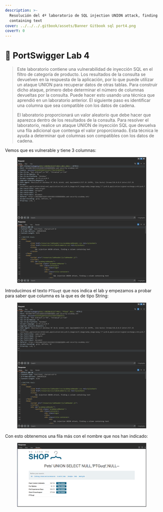 ```yaml
---
description: >-
  Resolución del 4º laboratorio de SQL injection UNION attack, finding a column
  containing text
cover: ../../../.gitbook/assets/Banner Gitbook sql port4.png
coverY: 0
---
```


# 🧪 PortSwigger Lab 4

> Este laboratorio contiene una vulnerabilidad de inyección SQL en el filtro de categoría de producto. Los resultados de la consulta se devuelven en la respuesta de la aplicación, por lo que puede utilizar un ataque UNION para recuperar datos de otras tablas. Para construir dicho ataque, primero debe determinar el número de columnas devueltas por la consulta. Puede hacer esto usando una técnica que aprendió en un laboratorio anterior. El siguiente paso es identificar una columna que sea compatible con los datos de cadena.
>
> El laboratorio proporcionará un valor aleatorio que debe hacer que aparezca dentro de los resultados de la consulta. Para resolver el laboratorio, realice un ataque UNION de inyección SQL que devuelva una fila adicional que contenga el valor proporcionado. Esta técnica le ayuda a determinar qué columnas son compatibles con los datos de cadena.

Vemos que es vulnerable y tiene 3 columnas:&#x20;

<figure><img src="../../../.gitbook/assets/image (114).png" alt=""><figcaption></figcaption></figure>

Introducimos el texto `PTGuqt` que nos indica el lab y empezamos a probar para saber que columna es la que es de tipo String:

<figure><img src="../../../.gitbook/assets/image (115).png" alt=""><figcaption></figcaption></figure>

Con esto obtenemos una fila más con el nombre que nos han indicado:

<figure><img src="../../../.gitbook/assets/image (117).png" alt=""><figcaption></figcaption></figure>
